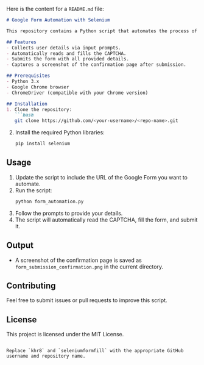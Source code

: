 Here is the content for a `README.md` file: 

```markdown
# Google Form Automation with Selenium

This repository contains a Python script that automates the process of filling out a Google Form using Selenium. The script handles user input collection, form filling, CAPTCHA reading, form submission, and screenshot capture of the confirmation page.

## Features
- Collects user details via input prompts.
- Automatically reads and fills the CAPTCHA.
- Submits the form with all provided details.
- Captures a screenshot of the confirmation page after submission.

## Prerequisites
- Python 3.x
- Google Chrome browser
- ChromeDriver (compatible with your Chrome version)

## Installation
1. Clone the repository:
   ```bash
   git clone https://github.com/<your-username>/<repo-name>.git
   ```
2. Install the required Python libraries:
   ```bash
   pip install selenium
   ```

## Usage
1. Update the script to include the URL of the Google Form you want to automate.
2. Run the script:
   ```bash
   python form_automation.py
   ```
3. Follow the prompts to provide your details.
4. The script will automatically read the CAPTCHA, fill the form, and submit it.

## Output
- A screenshot of the confirmation page is saved as `form_submission_confirmation.png` in the current directory.

## Contributing
Feel free to submit issues or pull requests to improve this script.

## License
This project is licensed under the MIT License.
```

Replace `khr8` and `seleniumformfill` with the appropriate GitHub username and repository name.
